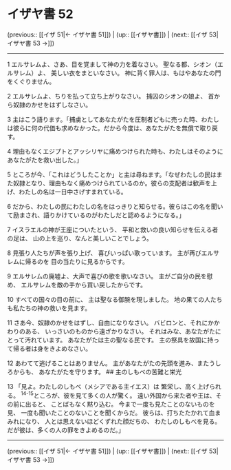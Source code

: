 # イザヤ書 52

(previous:: [[イザ 51|← イザヤ書 51]]) | (up:: [[イザヤ書]]) | (next:: [[イザ 53|イザヤ書 53 →]])

***


1 エルサレムよ、さあ、目を覚まして神の力を着なさい。 聖なる都、シオン（エルサレム）よ、 美しい衣をまといなさい。 神に背く罪人は、もはやあなたの門をくぐりません。 

2 エルサレムよ、ちりを払って立ち上がりなさい。 捕囚のシオンの娘よ、 首から奴隷のかせをはずしなさい。 

3 主はこう語ります。「捕虜としてあなたがたを圧制者どもに売った時、わたしは彼らに何の代価も求めなかった。だから今度は、あなたがたを無償で取り戻す。 

4 理由もなくエジプトとアッシリヤに痛めつけられた時も、わたしはそのようにあなたがたを救い出した。」 

5 ところが今、「これはどうしたことか」と主は尋ねます。「なぜわたしの民はまた奴隷となり、理由もなく痛めつけられているのか。彼らの支配者は歓声を上げ、わたしの名は一日中さげすまれている。 

6 だから、わたしの民にわたしの名をはっきりと知らせる。彼らはこの名を聞いて励まされ、語りかけているのがわたしだと認めるようになる。」 

7 イスラエルの神が王座についたという、 平和と救いの良い知らせを伝える者の足は、 山の上を巡り、なんと美しいことでしょう。 

8 見張り人たちが声を張り上げ、 喜びいっぱい歌っています。 主が再びエルサレムに帰るのを 目の当たりに見るからです。 

9 エルサレムの廃墟よ、大声で喜びの歌を歌いなさい。 主がご自分の民を慰め、 エルサレムを敵の手から買い戻したからです。 

10 すべての国々の目の前に、 主は聖なる御腕を現しました。 地の果ての人たちも私たちの神の救いを見ます。 

11 さあ今、奴隷のかせをはずし、自由になりなさい。 バビロンと、それにかかわりのある、 いっさいのものから遠ざかりなさい。 それはみな、あなたがたにとって汚れています。 あなたがたは主の聖なる民です。 主の祭具を故国に持って帰る者は身をきよめなさい。 

12 あわてて逃げることはありません。 主があなたがたの先頭を進み、またうしろからも、 あなたがたを守ります。 ## 主のしもべの苦難と栄光 

13 「見よ。わたしのしもべ（メシアである主イエス）は 繁栄し、高く上げられる。 <sup class="versenum">14-15</sup>ところが、彼を見て多くの人が驚く。 遠い外国から来た者や王は、その前に出ると、 ことばもなく黙り込む。 今まで一度も見たことのないものを見、 一度も聞いたことのないことを聞くからだ。 彼らは、打ちたたかれて血まみれになり、 人とは思えないほどくずれた顔だちの、 わたしのしもべを見る。 だが彼は、多くの人の罪をきよめるのだ。」

***

(previous:: [[イザ 51|← イザヤ書 51]]) | (up:: [[イザヤ書]]) | (next:: [[イザ 53|イザヤ書 53 →]])
